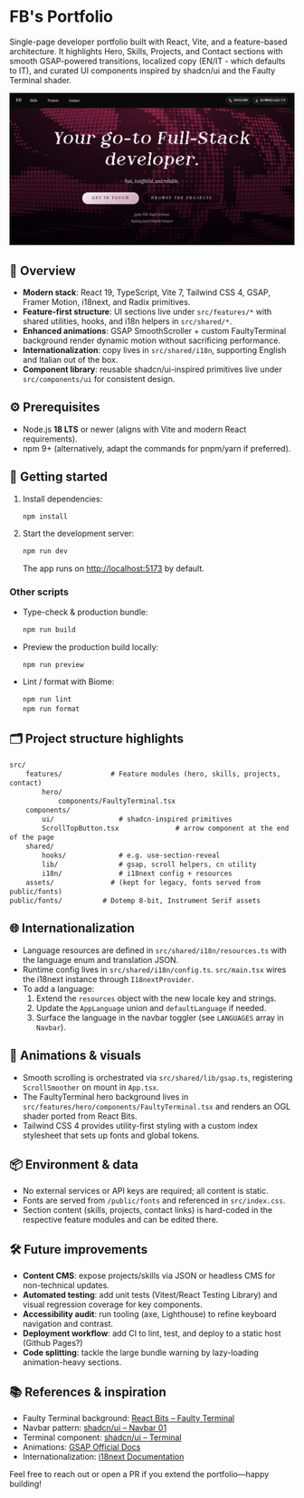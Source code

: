 # FB's Portfolio

Single-page developer portfolio built with React, Vite, and a feature-based architecture. It highlights Hero, Skills, Projects, and Contact sections with smooth GSAP-powered transitions, localized copy (EN/IT - which defaults to IT), and curated UI components inspired by shadcn/ui and the Faulty Terminal shader.

![Hero section preview](public/assets/hero-preview.png)

## 🧭 Overview
- **Modern stack**: React 19, TypeScript, Vite 7, Tailwind CSS 4, GSAP, Framer Motion, i18next, and Radix primitives.
- **Feature-first structure**: UI sections live under `src/features/*` with shared utilities, hooks, and i18n helpers in `src/shared/*`.
- **Enhanced animations**: GSAP SmoothScroller + custom FaultyTerminal background render dynamic motion without sacrificing performance.
- **Internationalization**: copy lives in `src/shared/i18n`, supporting English and Italian out of the box.
- **Component library**: reusable shadcn/ui-inspired primitives live under `src/components/ui` for consistent design.

## ⚙️ Prerequisites
- Node.js **18 LTS** or newer (aligns with Vite and modern React requirements).
- npm 9+ (alternatively, adapt the commands for pnpm/yarn if preferred).

## 🚀 Getting started
1. Install dependencies:
	 ```bash
	 npm install
	 ```
2. Start the development server:
	 ```bash
	 npm run dev
	 ```
	 The app runs on [http://localhost:5173](http://localhost:5173) by default.

### Other scripts
- Type-check & production bundle:
	```bash
	npm run build
	```
- Preview the production build locally:
	```bash
	npm run preview
	```
- Lint / format with Biome:
	```bash
	npm run lint
	npm run format
	```

## 🗂️ Project structure highlights
```
src/
	features/            # Feature modules (hero, skills, projects, contact)
		hero/
			components/FaultyTerminal.tsx
	components/
		ui/                # shadcn-inspired primitives
        ScrollTopButton.tsx              # arrow component at the end of the page
	shared/
		hooks/             # e.g. use-section-reveal
		lib/               # gsap, scroll helpers, cn utility
		i18n/              # i18next config + resources
	assets/              # (kept for legacy, fonts served from public/fonts)
public/fonts/          # Dotemp 8-bit, Instrument Serif assets
```

## 🌐 Internationalization
- Language resources are defined in `src/shared/i18n/resources.ts` with the language enum and translation JSON.
- Runtime config lives in `src/shared/i18n/config.ts`. `src/main.tsx` wires the i18next instance through `I18nextProvider`.
- To add a language:
	1. Extend the `resources` object with the new locale key and strings.
	2. Update the `AppLanguage` union and `defaultLanguage` if needed.
	3. Surface the language in the navbar toggler (see `LANGUAGES` array in `Navbar`).

## 🧱 Animations & visuals
- Smooth scrolling is orchestrated via `src/shared/lib/gsap.ts`, registering `ScrollSmoother` on mount in `App.tsx`.
- The FaultyTerminal hero background lives in `src/features/hero/components/FaultyTerminal.tsx` and renders an OGL shader ported from React Bits.
- Tailwind CSS 4 provides utility-first styling with a custom index stylesheet that sets up fonts and global tokens.

## 📦 Environment & data
- No external services or API keys are required; all content is static.
- Fonts are served from `/public/fonts` and referenced in `src/index.css`.
- Section content (skills, projects, contact links) is hard-coded in the respective feature modules and can be edited there.

## 🛠️ Future improvements
- **Content CMS**: expose projects/skills via JSON or headless CMS for non-technical updates.
- **Automated testing**: add unit tests (Vitest/React Testing Library) and visual regression coverage for key components.
- **Accessibility audit**: run tooling (axe, Lighthouse) to refine keyboard navigation and contrast.
- **Deployment workflow**: add CI to lint, test, and deploy to a static host (Github Pages?)
- **Code splitting**: tackle the large bundle warning by lazy-loading animation-heavy sections.

## 📚 References & inspiration
- Faulty Terminal background: [React Bits – Faulty Terminal](https://www.reactbits.dev/backgrounds/faulty-terminal)
- Navbar pattern: [shadcn/ui – Navbar 01](https://www.shadcn.io/components/navbar/navbar-01)
- Terminal component: [shadcn/ui – Terminal](https://www.shadcn.io/components/visualization/terminal#basic-terminal)
- Animations: [GSAP Official Docs](https://gsap.com/docs/v3/)
- Internationalization: [i18next Documentation](https://www.i18next.com/)

Feel free to reach out or open a PR if you extend the portfolio—happy building!